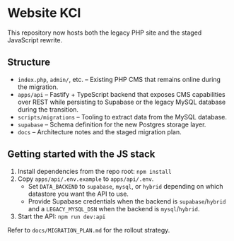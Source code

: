 # Website KCI

This repository now hosts both the legacy PHP site and the staged JavaScript rewrite.

## Structure
- `index.php`, `admin/`, etc. – Existing PHP CMS that remains online during the migration.
- `apps/api` – Fastify + TypeScript backend that exposes CMS capabilities over REST while persisting to Supabase or the legacy MySQL database during the transition.
- `scripts/migrations` – Tooling to extract data from the MySQL database.
- `supabase` – Schema definition for the new Postgres storage layer.
- `docs` – Architecture notes and the staged migration plan.

## Getting started with the JS stack
1. Install dependencies from the repo root: `npm install`
2. Copy `apps/api/.env.example` to `apps/api/.env`.
   - Set `DATA_BACKEND` to `supabase`, `mysql`, or `hybrid` depending on which datastore you want the API to use.
   - Provide Supabase credentials when the backend is `supabase`/`hybrid` and a `LEGACY_MYSQL_DSN` when the backend is `mysql`/`hybrid`.
3. Start the API: `npm run dev:api`

Refer to `docs/MIGRATION_PLAN.md` for the rollout strategy.

